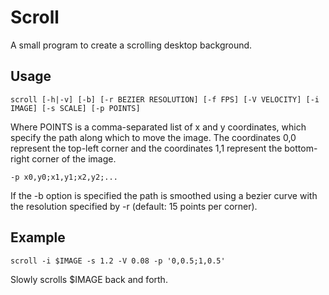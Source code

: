 # Scroll

A small program to create a scrolling desktop background.

## Usage

```
scroll [-h|-v] [-b] [-r BEZIER RESOLUTION] [-f FPS] [-V VELOCITY] [-i IMAGE] [-s SCALE] [-p POINTS]
```

Where POINTS is a comma-separated list of x and y coordinates, which specify the path along which to move the image.
The coordinates 0,0 represent the top-left corner and the coordinates 1,1 represent the bottom-right corner of the image.

```
-p x0,y0;x1,y1;x2,y2;...
```

If the -b option is specified the path is smoothed using a bezier curve with the resolution specified by -r (default: 15 points per corner).

## Example

```
scroll -i $IMAGE -s 1.2 -V 0.08 -p '0,0.5;1,0.5'
```

Slowly scrolls $IMAGE back and forth.